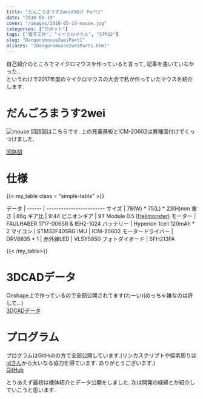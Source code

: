 ```yaml
---
title: "だんごろまうす2weiの紹介 Part1"
date: "2018-05-19"
cover: "/images/2018-05-19-mouse.jpg"
categories: ["ロボット"]
tags: ["電子工作", "マイクロマウス", "STM32"]
slug: "Dangoromouse2weiPart1"
aliases: "/Dangoromouse2weiPart1.html"
---
```

自己紹介のところでマイクロマウスを作っていると言って, 記事を書いていなかった...  
というわけで2017年度のマイクロマウスの大会で私が作っていたマウスを紹介します.

# だんごろまうす2wei
![mouse](/images/2018-05-19-mouse.jpg)
回路図はこちらです. 上の充電基板とICM-20602は異種面付けでくっつけました.

[回路図](/pdfs/2018-05-19-circuit.pdf)

# 仕様  
{{< my_table class = "simple-table" >}}

 データ | 
 ------ | ------------------------
 サイズ | 78(W) * 75(L) * 23(H)mm 
 重さ   | 86g 
 ギア比 | 9:44
 ピニオンギア | 9T Module 0.5 [(Helimonster)](http://helimonster.jp/?pid=39331197)
 モーター | FAULHABER 1717-006SR & IEH2-1024
 バッテリー | Hyperion 1cell 120mAh * 2 
 マイコン | STM32F405RG 
 IMU | ICM-20602
 モータードライバー | DRV8835 * 1 |
 赤外線LED | VLSY5850 
 フォトダイオード | SFH213FA 

{{< /my_table>}}
# 3DCADデータ
Onshape上で作っているので全部公開されてます(わーい)(めっちゃ雑なのは許して...)  
[3DCADデータ](https://cad.onshape.com/documents/c2a612fa5d9512da2c2ba9ba/w/37291b77c13a207be24fd32c/e/8fe1776ea00df1f63d9a7140)

# プログラム
プログラムはGitHubの方で全部公開しています.(リンカスクリプトや探索周りは[idさん](http://idken.net/)から大いなる協力を得ています. ありがとうございます.)  
[GitHub](https://github.com/dangorogoro/Dangoromouse/tree/2weidev)

とりあえず最初は機体紹介とデータ公開をしました. 次は開発の経緯とか紹介していこうと思います.  

